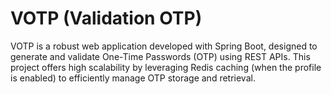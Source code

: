# VOTP (Validation OTP)
VOTP is a robust web application developed with Spring Boot, designed to generate and validate One-Time Passwords (OTP) using REST APIs. This project offers high scalability by leveraging Redis caching (when the profile is enabled) to efficiently manage OTP storage and retrieval.
